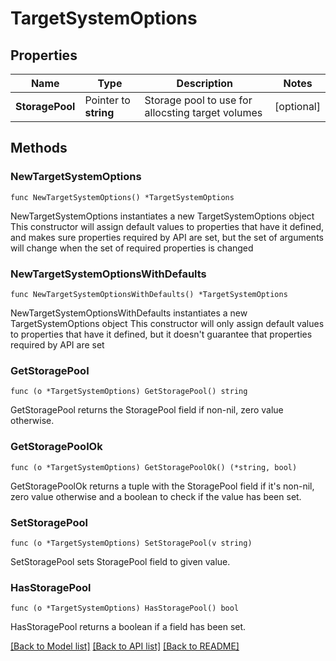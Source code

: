 # TargetSystemOptions

## Properties

Name | Type | Description | Notes
------------ | ------------- | ------------- | -------------
**StoragePool** | Pointer to **string** | Storage pool to use for allocsting target volumes | [optional] 

## Methods

### NewTargetSystemOptions

`func NewTargetSystemOptions() *TargetSystemOptions`

NewTargetSystemOptions instantiates a new TargetSystemOptions object
This constructor will assign default values to properties that have it defined,
and makes sure properties required by API are set, but the set of arguments
will change when the set of required properties is changed

### NewTargetSystemOptionsWithDefaults

`func NewTargetSystemOptionsWithDefaults() *TargetSystemOptions`

NewTargetSystemOptionsWithDefaults instantiates a new TargetSystemOptions object
This constructor will only assign default values to properties that have it defined,
but it doesn't guarantee that properties required by API are set

### GetStoragePool

`func (o *TargetSystemOptions) GetStoragePool() string`

GetStoragePool returns the StoragePool field if non-nil, zero value otherwise.

### GetStoragePoolOk

`func (o *TargetSystemOptions) GetStoragePoolOk() (*string, bool)`

GetStoragePoolOk returns a tuple with the StoragePool field if it's non-nil, zero value otherwise
and a boolean to check if the value has been set.

### SetStoragePool

`func (o *TargetSystemOptions) SetStoragePool(v string)`

SetStoragePool sets StoragePool field to given value.

### HasStoragePool

`func (o *TargetSystemOptions) HasStoragePool() bool`

HasStoragePool returns a boolean if a field has been set.


[[Back to Model list]](../README.md#documentation-for-models) [[Back to API list]](../README.md#documentation-for-api-endpoints) [[Back to README]](../README.md)


